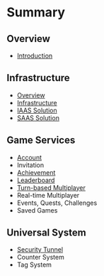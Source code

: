 # Summary

## Overview

* [Introduction](README.md)

## Infrastructure

* [Overview](infrastructure/overview.md)
* [Infrastructure](infrastructure/selection.md)
* [IAAS Solution](infrastructure/iaas-solution.md)
* [SAAS Solution](infrastructure/saas-solution.md)

## Game Services

* [Account](game-services/account.md)
* Invitation
* [Achievement](game-services/achievement.md)
* [Leaderboard](game-services/leaderboard.md)
* [Turn-based Multiplayer](game-services/turn-based-multiplayer.md)
* Real-time Multiplayer
* Events, Quests, Challenges
* Saved Games

## Universal System

* [Security Tunnel](infrastructure/security.md)
* Counter System
* Tag System

